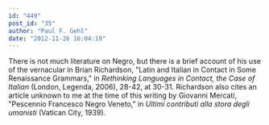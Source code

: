 ```yaml
---
id: "449"
post_id: "35"
author: "Paul F. Gehl"
date: "2012-11-26 16:04:19"
---
```

There is not much literature on Negro, but there is a brief account of his use of the vernacular in Brian Richardson, "Latin and Italian in Contact in Some Renaissance Grammars," in <em>Rethinking Languages in Contact, the Case of Italian</em> (London, Legenda, 2006), 28-42, at 30-31. Richardson also cites an article unknown to me at the time of this writing by Giovanni Mercati, "Pescennio Francesco Negro Veneto," in <em>Ultimi contributi alla stora degli umanisti</em> (Vatican City, 1939).
